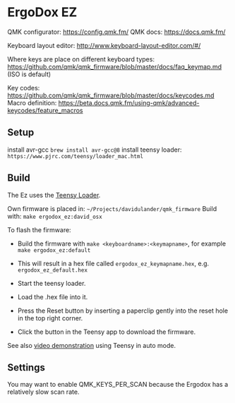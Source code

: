 # ErgoDox EZ

QMK configurator: https://config.qmk.fm/
QMK docs: https://docs.qmk.fm/

Keyboard layout editor: http://www.keyboard-layout-editor.com/#/

Where keys are place on different keyboard types: https://github.com/qmk/qmk_firmware/blob/master/docs/faq_keymap.md (ISO is default)

Key codes: https://github.com/qmk/qmk_firmware/blob/master/docs/keycodes.md
Macro definition: https://beta.docs.qmk.fm/using-qmk/advanced-keycodes/feature_macros

## Setup
install avr-gcc `brew install avr-gcc@8`
install teensy loader: `https://www.pjrc.com/teensy/loader_mac.html`



## Build
The Ez uses the [Teensy Loader](https://www.pjrc.com/teensy/loader.html).


Own firmware is placed in: `~/Projects/davidulander/qmk_firmware`
Build with: `make ergodox_ez:david_osx`

To flash the firmware:

  - Build the firmware with `make <keyboardname>:<keymapname>`, for example `make ergodox_ez:default`

  - This will result in a hex file called `ergodox_ez_keymapname.hex`, e.g.
    `ergodox_ez_default.hex`

  - Start the teensy loader.

  - Load the .hex file into it.

  - Press the Reset button by inserting a paperclip gently into the reset hole
    in the top right corner.

  - Click the button in the Teensy app to download the firmware.

See also [video demonstration](https://www.youtube.com/watch?v=9PyiGUO9_KQ) using Teensy in auto mode.

## Settings

You may want to enable QMK_KEYS_PER_SCAN because the Ergodox has a relatively
slow scan rate.
